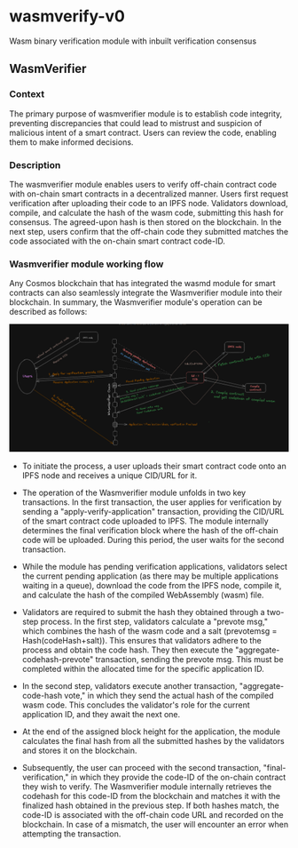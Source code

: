 # wasmverify-v0
Wasm binary verification module with inbuilt verification consensus

## WasmVerifier
### Context
The primary purpose of wasmverifier module is to establish code integrity, preventing discrepancies that could lead to mistrust and suspicion of malicious intent of a smart contract. Users can review the code, enabling them to make informed decisions.

### Description

<!-- The wasmverifier module enables users to verify the offchain contract code with the onchain smart contract in a totally decentralised way.  Users apply for verification of off-chain contract code after uploading it on IPFS node. After it, validators come into action and they download the contract code from Ipfs node, compile them and calculate the hash of the compiled wasm. Validators then submit the hash. Consensus happens on the submitted hash and finalized hashed is then stored in the blockchain. User in the next step send the code-id of the on-chain smart contract and verify that the offchain code specified in the veification application is really the respective code of the code-id sent in the second step. -->

The wasmverifier module enables users to verify off-chain contract code with on-chain smart contracts in a decentralized manner. Users first request verification after uploading their code to an IPFS node. Validators download, compile, and calculate the hash of the wasm code, submitting this hash for consensus. The agreed-upon hash is then stored on the blockchain. In the next step, users confirm that the off-chain code they submitted matches the code associated with the on-chain smart contract code-ID.


### Wasmverifier module working flow

<!-- Any cosmos chain which has integrated wasmd module for smart contract can integrate Wasmverifier module in their blockchain. The working mechanism in nutshell : -->
Any Cosmos blockchain that has integrated the wasmd module for smart contracts can also seamlessly integrate the Wasmverifier module into their blockchain. In summary, the Wasmverifier module's operation can be described as follows:

<!-- - User will first upload the smart contract code on IPFS node and get the cid/url of it.
- Here starts the wasmverifier module's work. The contract Verification step involve two transactions. In first tx, user will apply for verification which they will do by sending a txn apply-verify-application and provide cid/url for the smart contract code uploaded on IPFS. Internally module decides the final verification block till when finalise hash of the offchain code will get uploaded. Till then user waits for making the second txn.
- When the module have any pending verification application, validators fetch the current pending application(there can be many application, they wait in queue for there time) download the code from the ipfs node, compile it and calculates the hash the compiled wasm file.
- Now validators have to submit the hash they got from the above process to the module. It happens in two  steps. In the first step, validator will first calculate the prevote msg which is the hash of the wasm hash along with the salt(prevotemsg = Hash(codeHash+salt)). This is to force the validators to follow the process and get the code hash. Now validator will make the aggregate-codehash-prevote transaction and send the prevote msg in it. this has to be done before the time allocated for validator to submit it for this application id.
- Now in the second step, validator will make the  other txn, aggregate-code-hash vote and sends the actual hash of the compiled wasm. Here validators work end for this application id(he will for the next application which will come after this application).

- Now at the end of the assigned block height for this application, module calculates the  final hash out of all the  submitted hash from the validators and stores it the blockchain.

- Now, as previously said, user can make the second transaction, which is final-verification and send the code-id of the on-chain contract that they wants to verify with. Interally wasmverifier module fetches the codehash for this code-id from blockchain and match it with the finalize hash(from the previous step). If both hashes gets matched then this code-id gets mapped with the off-chain code url and stored in the blockchain. User can verify it by quering the blockchain. User will get error while making the transaction if it not matching. -->

![Complete flow diagram](./helpers/flow_diagram.png)

- To initiate the process, a user uploads their smart contract code onto an IPFS node and receives a unique CID/URL for it.

- The operation of the Wasmverifier module unfolds in two key transactions. In the first transaction, the user applies for verification by sending a "apply-verify-application" transaction, providing the CID/URL of the smart contract code uploaded to IPFS. The module internally determines the final verification block where the hash of the off-chain code will be uploaded. During this period, the user waits for the second transaction.

- While the module has pending verification applications, validators select the current pending application (as there may be multiple applications waiting in a queue), download the code from the IPFS node, compile it, and calculate the hash of the compiled WebAssembly (wasm) file.

- Validators are required to submit the hash they obtained through a two-step process. In the first step, validators calculate a "prevote msg," which combines the hash of the wasm code and a salt (prevotemsg = Hash(codeHash+salt)). This ensures that validators adhere to the process and obtain the code hash. They then execute the "aggregate-codehash-prevote" transaction, sending the prevote msg. This must be completed within the allocated time for the specific application ID.

- In the second step, validators execute another transaction, "aggregate-code-hash vote," in which they send the actual hash of the compiled wasm code. This concludes the validator's role for the current application ID, and they await the next one.

- At the end of the assigned block height for the application, the module calculates the final hash from all the submitted hashes by the validators and stores it on the blockchain.

- Subsequently, the user can proceed with the second transaction, "final-verification," in which they provide the code-ID of the on-chain contract they wish to verify. The Wasmverifier module internally retrieves the codehash for this code-ID from the blockchain and matches it with the finalized hash obtained in the previous step. If both hashes match, the code-ID is associated with the off-chain code URL and recorded on the blockchain. In case of a mismatch, the user will encounter an error when attempting the transaction.

